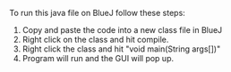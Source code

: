 To run this java file on BlueJ follow these steps: 
  1. Copy and paste the code into a new class file in BlueJ 
  2. Right click on the class and hit compile.
  2. Right click the class and hit "void main(String args[])"
  3. Program will run and the GUI will pop up. 
